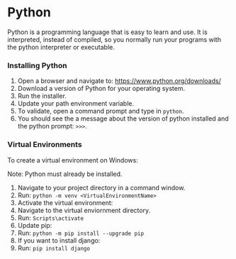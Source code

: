 # Python

Python is a programming language that is easy to learn and use. It is interpreted, instead of compiled, so you normally run your programs with the python interpreter or executable.


### Installing Python

1. Open a browser and navigate to: https://www.python.org/downloads/
2. Download a version of Python for your operating system.
3. Run the installer.
4. Update your path environment variable.
5. To validate, open a command prompt and type in `python`.
6. You should see the a message about the version of python installed and the python prompt: `>>>`.


### Virtual Environments

To create a virtual environment on Windows:

Note: Python must already be installed.

1. Navigate to your project directory in a command window.
2. Run: `python -m venv <VirtualEnvironmentName>`
3. Activate the virtual environment:
4. Navigate to the virtual enviornment directory.
5. Run: `Scripts\activate`
6. Update pip:
7. Run: `python -m pip install --upgrade pip`
8. If you want to install django:
9. Run: `pip install django`
